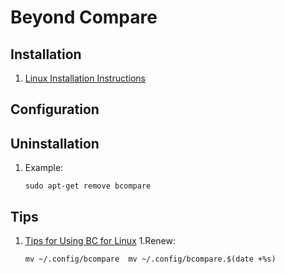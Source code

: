# Beyond Compare

## Installation

1. [Linux Installation Instructions](https://www.scootersoftware.com/download.php?zz=kb_linux_install)

## Configuration

## Uninstallation

1. Example:

    ```console
    sudo apt-get remove bcompare
    ```

## Tips

1. [Tips for Using BC for Linux](https://www.scootersoftware.com/support.php?zz=kb_linuxtips)
1.Renew:

    ```console
    mv ~/.config/bcompare  mv ~/.config/bcompare.$(date +%s)
    ```
